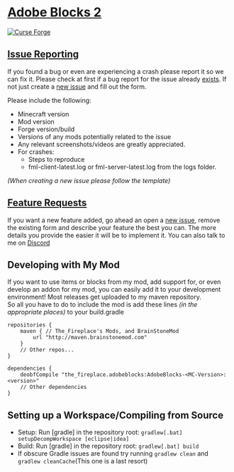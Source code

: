 [Adobe Blocks 2](https://minecraft.curseforge.com/projects/adobe-blocks-2)
============================================================================

[![Curse Forge](http://cf.way2muchnoise.eu/short_236104_downloads.svg)](https://minecraft.curseforge.com/projects/adobe-blocks-2)

[Issue Reporting](https://github.com/The-Fireplace/Adobe-Blocks/issues)
------------------------------------------------------------------

If you found a bug or even are experiencing a crash please report it so we can fix it. Please check at first if a bug report for the issue already
[exists](https://github.com/The-Fireplace/Adobe-Blocks/issues). If not just create a [new issue](https://github.com/The-Fireplace/Adobe-Blocks/issues/new) and fill out the
form.

Please include the following:

* Minecraft version
* Mod version
* Forge version/build
* Versions of any mods potentially related to the issue 
* Any relevant screenshots/videos are greatly appreciated.
* For crashes:
  * Steps to reproduce
  * fml-client-latest.log or fml-server-latest.log from the logs folder.
 
*(When creating a new issue please follow the template)*

[Feature Requests](https://github.com/The-Fireplace/Adobe-Blocks/issues)
-------------------------------------------------------------------

If you want a new feature added, go ahead an open a [new issue](https://github.com/The-Fireplace/Adobe-Blocks/issues/new), remove the existing form and describe your
feature the best you can. The more details you provide the easier it will be to implement it.
You can also talk to me on [Discord](https://discord.gg/29aj3Ah)

Developing with My Mod
----------------------

If you want to use items or blocks from my mod, add support for, or even develop an addon for my mod, you can easily add it to your development environment! Most
releases get uploaded to my maven repository.  
So all you have to do to include the mod is add these lines *(in the appropriate places)* to your build.gradle

    repositories {
        maven { // The_Fireplace's Mods, and BrainStoneMod
            url "http://maven.brainstonemod.com"
        }
        // Other repos...
    }
    
    dependencies {
        deobfCompile "the_fireplace.adobeblocks:AdobeBlocks-<MC-Version>:<version>"
        // Other dependencies
    }

Setting up a Workspace/Compiling from Source
--------------------------------------------

* Setup: Run [gradle] in the repository root: `gradlew[.bat] setupDecompWorkspace [eclipse|idea]`
* Build: Run [gradle] in the repository root: `gradlew[.bat] build`
* If obscure Gradle issues are found try running `gradlew clean` and `gradlew cleanCache`(This one is a last resort)
